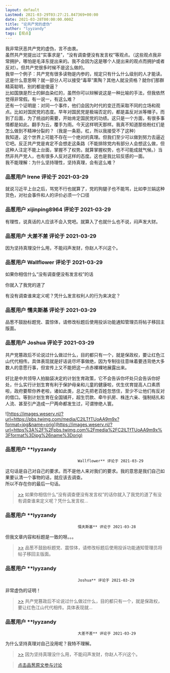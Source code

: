 ```yaml
---
layout: default
Lastmod: 2021-03-29T03:27:21.847369+00:00
date: 2021-03-28T00:00:00.000Z
title: "论共产党的虚伪"
author: "lyyzandy"
tags: [观点]
---
```


我非常厌恶共产党的虚伪，言不由衷。  
虽然共产党提出过“实事求是”，“没有调查便没有发言权”等观点。（这些观点我非常拥护，哪怕是毛泽东提出来的。我不会因为这是哪个人提出来的观点而拥护或者反对）。但共产党很多时候不是这么做的。  
我举一个例子：共产党有很多读物是内参的，规定只有什么什么级别的人才能读。这是什么意思啊？就一部分人可以接受“毒草”熏陶？其他人就没资格？就你们那群精英聪明，别的都是傻逼？  
比如国旗是烈士的鲜血染红的，虽然你可以辩解说这是一种比喻的手法，但我依然觉得非常假。有一说一，有这么难？  
还有一个证明是：对同一个事件，他们会因为时代的变迁而采取不同的立场和观点。比如对国民党的态度。早年对国民党是极端否定的，都是盖反对派等帽子。而到了后面，为了统战的需要，开始肯定国民党的功绩。这只是一个方面，有很多事情都是如此。翻手为云，覆手为雨。今天这样明天那样。我真不知道那些粉红们是怎么做到不精神分裂的？（我是一条筋，杠，所以我接受不了这种）  
我知道，这个世界上可能不存在一个绝对的真理。但我们至少可以做到努力去逼近它吧。反正共产党是肯定不会想走这条路（不能排除党内有部分人会想这么做，但这种人注定不能上台面，掌握不了权势。就算掌握权势，也不可能成就气候。）当然非共产党人，也有很多人反对这样的态度。这也是我比较反感的一面。  
我不能理解：为什么坚持理性，坚持真理，会有这么难？

            
### 品葱用户 **Irene** 评论于 2021-03-29
        
就说习近平上台之后，骂党不行也就算了，党的狗腿子也不能骂，比如李兰娟这种货色，对社会事件和人的评价必须一个口径
        


            
### 品葱用户 **xijinping8964** 评论于 2021-03-29
        
有理性，说真话的人应该不会入党吧。就算入了也就什么也不说，闷声发大财。
        


            
### 品葱用户 **大差不差** 评论于 2021-03-29
        
因为坚持真理没什么用，不能闷声发财，你赵人不兴这个。
        


            
### 品葱用户 **Wallflower** 评论于 2021-03-29
        
如果你相信什么“没有调查便没有发言权”的话  
  
你就入了我党的道了  
  
有没有调查谁来定义呢？凭什么发言权利人的行为来决定？
        


            
### 品葱用户 **懦夫斯基** 评论于 2021-03-29
        
品葱不鼓励标题党、震惊体，请修改标题后使用投诉功能通知管理员将帖子移回主版面。
        


            
### 品葱用户 **Joshua** 评论于 2021-03-29
        
共产党篡政后不论说过什么做过什么，目的都只有一个，就是保政权，要让红色江山代代相传。具体表现就是好话说尽坏事做绝，因为专制往往意味着要违背绝大多数人的意愿行事，但宣传上又不能把这一点赤裸裸地展露出来。  
  
好比是中共领导人拍脑袋决定的计划生育政策，它不会告诉你坏处只会告诉你好处，什么实行计划生育有利于保护母亲和儿童的健康啦，优生优育提高人口素质啦，政府要帮你养老啦，诸如此类，总之先把老百姓忽悠住，至少不让他们有反对的借口。等到计划生育在全国铺开，超生罚款、牵牛扒房、株连六亲、强制结扎和人流、甚至引产造成一尸两命都发生过，可谓惨绝人寰。  
  
![https://images.weserv.nl/?url=https://pbs.twimg.com/media/C2lLTfTUoAA9m9x?format=jpg&name=orig](https://images.weserv.nl/?url=https%3A%2F%2Fpbs.twimg.com%2Fmedia%2FC2lLTfTUoAA9m9x%3Fformat%3Djpg%26name%3Dorig)
        


            
### 品葱用户 **lyyzandy				
									Wallflower** 评论于 2021-03-29
        
这句话是自己对自己的要求。而不是他人来对我们的要求。我的意思是我们自己如果要认清一个事物的话，就应该去调查。  
所以不存在你的最后一句话。

> [\>>]( "/article/item_id-622925#") 如果你相信什么“没有调查便没有发言权”的话你就入了我党的道了有没有调查谁来定义呢？凭什么发言权...
        


            
### 品葱用户 **lyyzandy				
									懦夫斯基** 评论于 2021-03-28
        
但我文章内容和标题是一致的呀。。。

> [\>>]( "/article/item_id-622927#") 品葱不鼓励标题党、震惊体，请修改标题后使用投诉功能通知管理员将帖子移回主版面。
        


            
### 品葱用户 **lyyzandy				
									Joshua** 评论于 2021-03-29
        
非常虚伪的证明！

> [\>>]( "/article/item_id-622937#") 共产党篡政后不论说过什么做过什么，目的都只有一个，就是保政权，要让红色江山代代相传。具体表现就...
        


            
### 品葱用户 **lyyzandy				
									大差不差** 评论于 2021-03-29
        
为什么坚持真理对自己没用呢？我特不理解。

> [\>>]( "/article/item_id-622901#") 因为坚持真理没什么用，不能闷声发财，你赵人不兴这个。
        






> [点击品葱原文参与讨论](https://pincong.rocks/article/30837)

